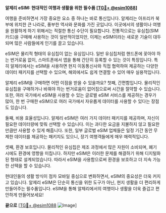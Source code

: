 **알제리 eSIM: 현대적인 여행과 생활을 위한 필수품 [[TG💪+ @esim1088](https://t.me/s/esim1088)]**

여행을 준비하면서 가장 중요한 요소 중 하나는 바로 통신입니다. 알제리는 아프리카 북부에 위치한 큰 나라로, 풍부한 역사와 문화를 가진 곳입니다. 이곳에서의 생활이나 여행을 원활하게 하기 위해서는 적절한 통신 수단이 필요합니다. 전통적으로는 유심칩(SIM 카드)을 구매해 사용하는 것이 일반적이었지만, 이제는 eSIM이라는 새로운 기술이 대두되며 많은 사람들에게 인기를 끌고 있습니다.

eSIM은 물리적 형태의 유심칩이 없는 유심입니다. 일반 유심칩처럼 핸드폰에 꽂아야 하는 번거로움 없이, 스마트폰에서 앱을 통해 간단히 등록할 수 있는 것이 특징입니다. 특히 알제리에서는 eSIM을 사용하면 현지 이동통신사와 직접 협력하여 제공하는 다양한 데이터 패키지를 선택할 수 있으며, 해외에서도 쉽게 연결할 수 있어 매우 실용적입니다.

알제리 eSIM을 구매하면 어떤 이점을 받을 수 있을까요? 첫째, 간편함입니다. 물리적인 유심칩을 구매하거나 바꿔야 하는 번거로움이 없어짐으로써 시간을 절약할 수 있습니다. 또한, 여러 국가에서 eSIM을 사용할 수 있는 글로벌 eSIM 서비스를 제공하는 경우가 많아, 한 번 구매한 eSIM으로 여러 국가에서 자유롭게 데이터를 사용할 수 있다는 장점도 있습니다.

둘째, 비용 효율성입니다. 알제리 eSIM은 여러 가지 데이터 패키지를 제공하며, 자신이 필요한 데이터량에 맞춰 선택할 수 있습니다. 이는 과다한 요금을 지불하지 않고 필요한 만큼만 사용할 수 있게 해줍니다. 또한, 일부 글로벌 eSIM 업체들은 일정 기간 동안 무제한 데이터를 제공하는 패키지도 있으니, 장기 여행객들에게 매우 매력적입니다.

셋째, 환경 보호입니다. 물리적인 유심칩은 제조 과정에서 많은 자원이 소비되며, 폐기 시에도 환경에 영향을 미칩니다. 하지만 eSIM은 이러한 문제를 해결하기 위해 디지털화된 형태로 설계되었습니다. 따라서 eSIM을 사용함으로써 환경을 보호하고 더 지속 가능한 선택을 할 수 있습니다.

현대인들의 생활 방식이 점차 모바일 중심으로 변화하면서, eSIM의 중요성은 더욱 커지고 있습니다. 알제리 eSIM은 단순히 통신을 위한 도구가 아닌, 현지 생활을 더 편리하게 만들어주는 필수품입니다. eSIM을 통해 알제리에서의 여행이나 생활을 더욱 즐겁고 편안하게 만들어보세요!

**끝으로** [[TG💪+ @esim1088](https://t.me/s/esim1088) ![Image](https://i.postimg.cc/Y0z9fWf4/image.png)]